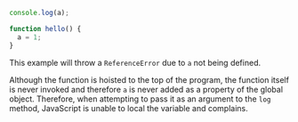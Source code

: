 ```js
console.log(a);

function hello() {
  a = 1;
}
```

This example will throw a `ReferenceError` due to `a` not being defined.

Although the function is hoisted to the top of the program, the function itself is never invoked and therefore `a` is never added as a property of the global object. Therefore, when attempting to pass it as an argument to the `log` method, JavaScript is unable to local the variable and complains.